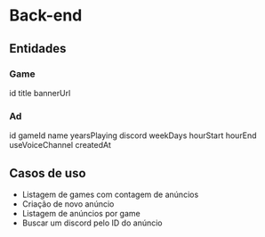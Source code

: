 # Back-end

## Entidades

### Game

id
title
bannerUrl

### Ad

id
gameId
name
yearsPlaying
discord
weekDays
hourStart
hourEnd
useVoiceChannel
createdAt

## Casos de uso

- Listagem de games com contagem de anúncios
- Criação de novo anúncio
- Listagem de anúncios por game
- Buscar um discord pelo ID do anúncio
